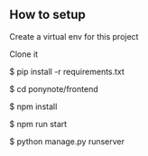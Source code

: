 ## How to setup

Create a virtual env for this project

Clone it

$ pip install -r requirements.txt

$ cd ponynote/frontend

$ npm install

$ npm run start

$ python manage.py runserver
